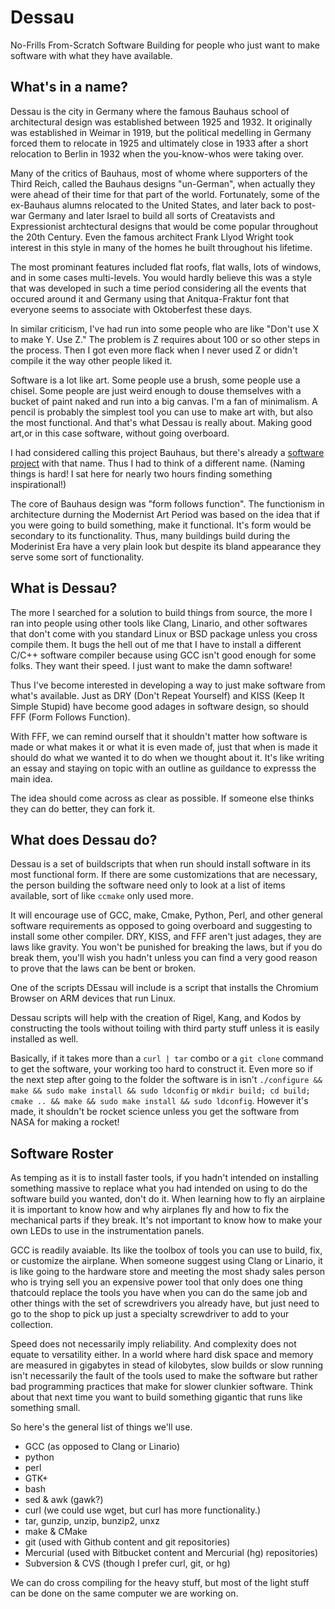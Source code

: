 Dessau
======

No-Frills From-Scratch Software Building for people who just want to make software with what they have available.

## What's in a name?
Dessau is the city in Germany where the famous Bauhaus school of architectural design was established between 1925 and 1932.  It originally was established in Weimar in 1919, but the political medelling in Germany forced them to relocate in 1925 and ultimately close in 1933 after a short relocation to Berlin in 1932 when the you-know-whos were taking over.

Many of the critics of Bauhaus, most of whome where supporters of the Third Reich, called the Bauhaus designs "un-German", when actually they were ahead of their time for that part of the world.  Fortunately, some of the ex-Bauhaus alumns relocated to the United States, and later back to post-war Germany and later Israel to build all sorts of Creatavists and Expressionist archtectural designs that would be come popular throughout the 20th Century.  Even the famous architect Frank Llyod Wright took interest in this style in many of the homes he built throughout his lifetime.

The most prominant features included flat roofs, flat walls, lots of windows, and in some cases multi-levels.  You would hardly believe this was a style that was developed in such a time period considering all the events that occured around it and Germany using that Anitqua-Fraktur font that everyone seems to associate with Oktoberfest these days.

In similar criticism, I've had run into some people who are like "Don't use X to make Y. Use Z."  The problem is Z requires about 100 or so other steps in the process.  Then I got even more flack when I never used Z or didn't compile it the way other people liked it.

Software is a lot like art.  Some people use a brush, some people use a chisel.  Some people are just weird enough to douse themselves with a bucket of paint naked and run into a big canvas. I'm a fan of minimalism.  A pencil is probably the simplest tool you can use to make art with, but also the most functional.  And that's what Dessau is really about.  Making good art,or in this case software, without going overboard.

I had considered calling this project Bauhaus, but there's already a [software project](http://www.bauhaus-stuttgart.de/bauhaus/index-english.html) with that name. Thus I had to think of a different name. (Naming things is hard! I sat here for nearly two hours finding something inspirational!)

The core of Bauhaus design was "form follows function".  The functionism in architecture durning the Modernist Art Period was based on the idea that if you were going to build something, make it functional.  It's form would be secondary to its functionality.  Thus, many buildings build during the Moderinist Era have a very plain look but despite its bland appearance they serve some sort of functionality.

## What is Dessau?

The more I searched for a solution to build things from source, the more I ran into people using other tools like Clang, Linario, and other softwares that don't come with you standard Linux or BSD package unless you cross compile them.  It bugs the hell out of me that I have to install a different C/C++ software compiler because using GCC isn't good enough for some folks.  They want their speed.  I just want to make the damn software!

Thus I've become interested in developing a way to just make software from what's available.  Just as DRY (Don't Repeat Yourself) and KISS (Keep It Simple Stupid) have become good adages in software design, so should FFF (Form Follows Function).

With FFF, we can remind ourself that it shouldn't matter how software is made or what makes it or what it is even made of, just that when is made it should do what we wanted it to do when we thought about it.  It's like writing an essay and staying on topic with an outline as guildance to expresss the main idea.

The idea should come across as clear as possible.  If someone else thinks they can do better, they can fork it.

## What does Dessau do?

Dessau is a set of buildscripts that when run should install software in its most functional form.  If there are some customizations that are necessary, the person building the software need only to look at a list of items available, sort of like `ccmake` only used more.

It will encourage use of GCC, make, Cmake, Python, Perl, and other general software requirements as opposed to going overboard and suggesting to install some other compiler.  DRY, KISS, and FFF aren't just adages, they are laws like gravity.  You won't be punished for breaking the laws, but if you do break them, you'll wish you hadn't unless you can find a very good reason to prove that the laws can be bent or broken.

One of the scripts DEssau will include is a script that installs the Chromium Browser on ARM devices that run Linux.

Dessau scripts will help with the creation of Rigel, Kang, and Kodos by constructing the tools without toiling with third party stuff unless it is easily installed as well.

Basically, if it takes more than a `curl | tar` combo or a `git clone` command to get the software, your working too hard to construct it.  Even more so if the next step after going to the folder the software is in isn't `./configure && make && sudo make install && sudo ldconfig` or `mkdir build; cd build; cmake .. && make && sudo make install && sudo ldconfig`.  However it's made, it shouldn't be rocket science unless you get the software from NASA for making a rocket!

## Software Roster
As temping as it is to install faster tools, if you hadn't intended on installing something massive to replace what you had intended on using to do the software build you wanted, don't do it.  When learning how to fly an airplaine it is important to know how and why airplanes fly and how to fix the mechanical parts if they break.  It's not important to know how to make your own LEDs to use in the instrumentation panels.

GCC is readily avaiable.  Its like the toolbox of tools you can use to build, fix, or customize the airplane.  When someone suggest using Clang or Linario, it is like going to the hardware store and meeting the most shady sales person who is trying sell you an expensive power tool that only does one thing thatcould replace the tools you have when you can do the same job and other things with the set of screwdrivers you already have, but just need to go to the shop to pick up just a specialty screwdriver to add to your collection.

Speed does not necessarily imply reliability.  And complexity does not equate to versatility either.  In a world where hard disk space and memory are measured in gigabytes in stead of kilobytes, slow builds or slow running isn't necessarily the fault of the tools used to make the software but rather bad programming practices that make for slower clunkier software.  Think about that next time you want to build something gigantic that runs like something small.

So here's the general list of things we'll use.

* GCC (as opposed to Clang or Linario)
* python
* perl
* GTK+
* bash
* sed & awk (gawk?)
* curl (we could use wget, but curl has more functionality.)
* tar, gunzip, unzip, bunzip2, unxz
* make & CMake
* git (used with Github content and git repositories)
* Mercurial (used with Bitbucket content and Mercurial (hg) repositories)
* Subversion & CVS (though I prefer curl, git, or hg)

We can do cross compiling for the heavy stuff, but most of the light stuff can be done on the same computer we are working on.
